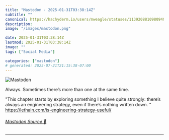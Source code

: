 ```yaml
---
title: "Mastodon - 2025-01-31T03:38:14Z"
subtitle: ""
canonical: https://hachyderm.io/users/mweagle/statuses/113920881098094923
description:
image: "/images/mastodon.png"

date: 2025-01-31T03:38:14Z
lastmod: 2025-01-31T03:38:14Z
image: ""
tags: ["Social Media"]

categories: ["mastodon"]
# generated: 2025-07-21T21:15:38-07:00
---
```

![Mastodon](/images/mastodon.png)

<p>Always. Sometimes there’s more than one at the same time.</p><p>&quot;This chapter starts by exploring something I believe quite strongly: there’s always an engineering strategy, even if there’s nothing written down. “<br /><a href="https://lethain.com/is-engineering-strategy-useful/" target="_blank" rel="nofollow noopener noreferrer" translate="no"><span class="invisible">https://</span><span class="ellipsis">lethain.com/is-engineering-str</span><span class="invisible">ategy-useful/</span></a></p>


###### [Mastodon Source 🐘](https://hachyderm.io/@mweagle/113920881098094923)

___
